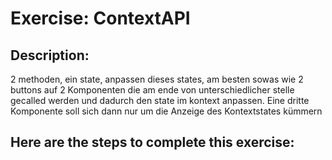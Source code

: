 # Exercise: ContextAPI

## Description:

2 methoden, ein state, anpassen dieses states, am besten sowas wie 2 buttons auf 2 Komponenten die am ende von unterschiedlicher stelle gecalled werden und dadurch den state im kontext anpassen.
Eine dritte Komponente soll sich dann nur um die Anzeige des Kontextstates kümmern


## Here are the steps to complete this exercise: